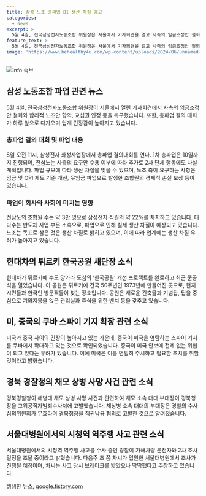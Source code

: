 ```yaml
---
title: 삼성 노조 총파업 D1 생산 차질 예고
categories:
  - News
excerpt: >
  5월 4일, 전국삼성전자노동조합 위원장은 서울에서 기자회견을 열고 사측의 임금조정안 철회와 합리적 노조안을 촉구했다. 노사 간의 파업으로 생산 차질 우려가 커지고 있으며, 요구안은 임금 및 OPI제도 개선 등이다. 또한, 국민의힘 선거관리위원회는 후보 간 공방에 대해 대통령실을 선거에 끌어들이는 것을 우려했고, 현대차는 튀르키에 한국공원을 새단장하여 개설식을 가졌다. 미국과 중국 사이의 스파이 기지 갈등과 쿠바 사회주의 국가, 미 해군기지 위협 등에 대한 논란도 제기되고 있다. 마지막으로 경북경찰청과 공수처간의 고발과 조사, 시청역 역주행 차량 운전자의 면담과 2차 조사 등이 이뤄지고 있다.
feature_text: >
  5월 4일, 전국삼성전자노동조합 위원장은 서울에서 기자회견을 열고 사측의 임금조정안 철회와 합리적 노조안을 촉구했다. 노사 간의 파업으로 생산 차질 우려가 커지고 있으며, 요구안은 임금 및 OPI제도 개선 등이다. 또한, 국민의힘 선거관리위원회는 후보 간 공방에 대해 대통령실을 선거에 끌어들이는 것을 우려했고, 현대차는 튀르키에 한국공원을 새단장하여 개설식을 가졌다. 미국과 중국 사이의 스파이 기지 갈등과 쿠바 사회주의 국가, 미 해군기지 위협 등에 대한 논란도 제기되고 있다. 마지막으로 경북경찰청과 공수처간의 고발과 조사, 시청역 역주행 차량 운전자의 면담과 2차 조사 등이 이뤄지고 있다.
image: 'https://www.behealthy4u.com/wp-content/uploads/2024/06/unnamed-file.png'
---
```


<p><img src="https://www.behealthy4u.com/wp-content/uploads/2024/06/unnamed-file.png" alt="info 속보" /></p>

<h2 data-ke-size="size26">삼성 노동조합 파업 관련 뉴스</h2>

<p data-ke-size="size16">5월 4일, 전국삼성전자노동조합 위원장이 서울에서 열린 기자회견에서 사측의 임금조정안 철회와 합리적 노조안 합의, 교섭권 인정 등을 촉구했습니다. 또한, 총파업 결의 대회가 하루 앞으로 다가오며 업계 긴장감이 높아지고 있습니다.</p>

<h3><b>총파업 결의 대회 및 파업 내용</b></h3>

<p data-ke-size="size16">8일 오전 11시, 삼성전자 화성사업장에서 총파업 결의대회를 연다. 1차 총파업은 10일까지 진행되며, 전삼노는 사측의 요구안 수용 여부에 따라 추가로 2차 단체 행동에도 나설 계획입니다. 파업 규모에 따라 생산 차질을 빚을 수 있으며, 노조 측이 요구하는 사항은 임금 및 OPI 제도 기준 개선, 무임금 파업으로 발생한 조합원의 경제적 손실 보상 등이 있습니다.</p>

<h3><b>파업이 회사와 사회에 미치는 영향</b></h3>

<p data-ke-size="size16">전삼노의 조합원 수는 약 3만 명으로 삼성전자 직원의 약 22%를 차지하고 있습니다. 대다수는 반도체 사업 부문 소속으로, 파업으로 인해 실제 생산 차질이 예상되고 있습니다. 노조는 목표로 삼은 것은 생산 차질로 밝히고 있으며, 이에 따라 업계에는 생산 차질 우려가 높아지고 있습니다.</p>

<h2 data-ke-size="size26">현대차의 튀르키 한국공원 새단장 소식</h2>

<p data-ke-size="size16">현대차가 튀르키예 수도 앙카라 도심의 ‘한국공원’ 개선 프로젝트를 완료하고 최근 준공식을 열었습니다. 이 공원은 튀르키예 건국 50주년인 1973년에 만들어진 곳으로, 현지 시민들과 한국인 방문객들이 찾는 장소입니다. 공원은 새로운 건축물과 기념탑, 탑을 중심으로 기와지붕을 얹은 관리실과 휴식을 위한 벤치 등을 갖추고 있습니다.</p>

<h2 data-ke-size="size26">미, 중국의 쿠바 스파이 기지 확장 관련 소식</h2>

<p data-ke-size="size16">미국과 중국 사이의 긴장이 높아지고 있는 가운데, 중국이 미국을 염탐하는 스파이 기지를 쿠바에서 확대하고 있는 것으로 확인되었습니다. 중국이 미국 안보에 전례 없는 위협이 되고 있다는 우려가 있습니다. 이에 미국은 이를 면밀히 주시하고 필요한 조치를 취할 것이라고 밝혔습니다.</p>

<h2 data-ke-size="size26">경북 경찰청의 채모 상병 사망 사건 관련 소식</h2>

<p data-ke-size="size16">경북경찰청이 해병대 채모 상병 사망 사건과 관련하여 채모 소속 대대 부대장이 경북청장을 고위공직자범죄수사처에 고발했습니다. 채상병 소속 대대의 부대장은 경찰의 수사심의위원회가 무효라며 경북청장을 직권남용 혐의로 고발한 것으로 알려졌습니다.</p>

<h2 data-ke-size="size26">서울대병원에서의 시청역 역주행 사고 관련 소식</h2>

<p data-ke-size="size16">서울대병원에서의 시청역 역주행 사고를 수사 중인 경찰이 가해차량 운전자와 2차 조사 일정을 조율 중이라고 밝혔습니다. 다음주 초 쯤 차씨가 입원한 서울대병원에서 조사가 진행될 예정이며, 차씨는 사고 당시 브레이크를 밟았으나 딱딱했다고 주장하고 있습니다.</p>
생생한 뉴스, <a href="https://qoogle.tistory.com" rel="dofollow">qoogle.tistory.com</a>


